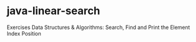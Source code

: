 # java-linear-search
Exercises Data Structures &amp; Algorithms: Search, Find and Print the Element Index Position
